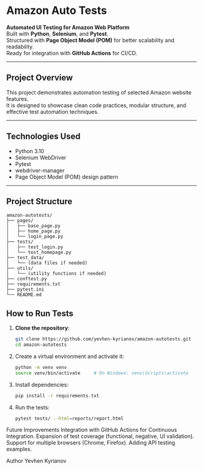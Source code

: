 
  # Amazon Auto Tests

**Automated UI Testing for Amazon Web Platform**  
Built with **Python**, **Selenium**, and **Pytest**.  
Structured with **Page Object Model (POM)** for better scalability and readability.  
Ready for integration with **GitHub Actions** for CI/CD.

---

## Project Overview
This project demonstrates automation testing of selected Amazon website features.  
It is designed to showcase clean code practices, modular structure, and effective test automation techniques.

---

## Technologies Used
- Python 3.10
- Selenium WebDriver
- Pytest
- webdriver-manager
- Page Object Model (POM) design pattern

---

## Project Structure
```
amazon-autotests/ 
├── pages/ 
│   ├── base_page.py 
│   ├── home_page.py 
│   └── login_page.py 
├── tests/ 
│   ├── test_login.py 
│   └── test_homepage.py 
├── test_data/ 
│   └── (data files if needed) 
├── utils/ 
│   └── (utility functions if needed) 
├── conftest.py 
├── requirements.txt 
├── pytest.ini 
└── README.md
```

## How to Run Tests

1. **Clone the repository**:
   ```bash
   git clone https://github.com/yevhen-kyrianov/amazon-autotests.git
   cd amazon-autotests

2. Create a virtual environment and activate it:
   ```bash
   python -m venv venv
   source venv/bin/activate     # On Windows: venv\Scripts\activate

3. Install dependencies:
   ```bash
   pip install -r requirements.txt

4. Run the tests:
   ```bash
   pytest tests/ --html=reports/report.html

Future Improvements
  Integration with GitHub Actions for Continuous Integration.
  Expansion of test coverage (functional, negative, UI validation).
  Support for multiple browsers (Chrome, Firefox).
  Adding API testing examples.

Author
Yevhen Kyrianov



